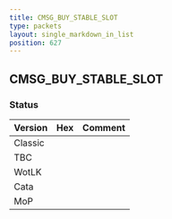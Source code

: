 ```yaml
---
title: CMSG_BUY_STABLE_SLOT
type: packets
layout: single_markdown_in_list
position: 627
---
```


## CMSG_BUY_STABLE_SLOT

### Status

Version | Hex | Comment
---------- | ---------- | ---------- 
Classic |  |  
TBC |  |  
WotLK |  |  
Cata |  |  
MoP |  |  